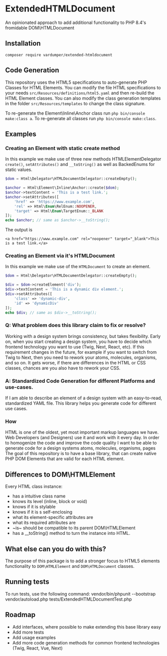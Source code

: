 # ExtendedHTMLDocument
An opinionated approach to add additional functionality to PHP 8.4's fromidable DOM\HTMLDocument

## Installation
```
composer require vardumper/extended-htmldocument
```

## Code Generation
This repository uses the HTML5 specifications to auto-generate PHP Classes for HTML Elements.
You can modify the file HTML specifications to your needs `src/Resources/definitions/html5.yaml` and then re-build the HTML Element classes.
You can also modify the class generation templates in the folder `src/Resources/templates` to change the class signature.

To re-generate the Element\Inline\Anchor class run `php bin/console make:class a`.
To re-generate all classes run `php bin/console make:class`.


## Examples

### Creating an Element with static create method
In this example we make use of three new methods HTMLElementDelegator `create()`, `setAttributes()` and `__toString()` as well as BackedEnums for static values.

```php
$dom = Html\Delegator\HTMLDocumentDelegator::createEmpty();

$anchor = Html\Element\Inline\Anchor::create($dom);
$anchor->textContent = 'This is a test link.';
$anchor->setAttributes([
    'href' => 'https://www.example.com',
    'rel' => Html\Enum\RelEnum::NOOPENER,
    'target' => Html\Enum\TargetEnum::_BLANK
]);
echo $anchor; // same as $anchor->__toString();
```

The output is
```
<a href="https://www.example.com" rel="noopener" target="_blank">This is a test link.</a>
```

### Creating an Element via it's HTMLDocument
In this example we make use of the `HTMLDocument` to create an element.

```php
$dom = Html\Delegator\HTMLDocumentDelegator::createEmpty();

$div = $dom->createElement('div');
$div->textContent = 'This is a dynamic div element.';
$div->setAttributes([
    'class' => 'dynamic-div',
    'id' => 'dynamicDiv'
]);
echo $div; // same as $div->__toString();
```

### Q: What problem does this library claim to fix or resolve?
Working with a design system brings consistency, but takes flexibility.
Early on, when you start creating a design system, you have to decide which frontend technology you want to use (Twig, Next, React, etc).
If this requirement changes in the future, for example if you want to switch from Twig to Next, then you need to rework your atoms, molecules, organisms, and so on. It gets worse, if there are differences in the HTML or CSS classes, chances are you also have to rework your CSS.

### A: Standardized Code Generation for different Platforms and use-cases.
If I am able to describe an element of a design system with an easy-to-read, standardized YAML file. This library helps you generate code for different use cases.

### How
HTML is one of the oldest, yet most important markup languages we have. Web Developers (and Designers) use it and work with it every day.
In order to homogenize the code and improve the code quality I want to be able to generate code for a design systems atoms, molecules, organisms, pages
The goal of this repository is to have a base library, that can create native PHP DOM Elements that are valid for each HTML element.

## Differences to DOM\HTMLElement
Every HTML class instance:
* has a intuitive class name
* knows its level (inline, block or void)
* knows if it is stylable
* knows if it is s self-enclosing
* what its element-specific attributes are
* what its required attributes are
* ~is~ should be compatible to its parent DOM\HTMLElement
* has a __toString() method to turn the instance into HTML.

## What else can you do with this?


The purpose of this package is to add a stronger focus to HTML5 elements functionality to `DOM\HTMLElement` and `DOM\HTMLDocument` classes.

## Running tests
To run tests, use the following command:
vendor/bin/phpunit --bootstrap vendor/autoload.php tests/ExtendedHTMLDocumentTest.php

## Roadmap
* Add interfaces, where possible to make extending this base library easy
* Add more tests
* Add usage examples
* Add more code generation methods for common frontend technologies (Twig, React, Vue, Next)
